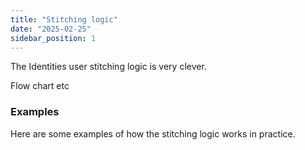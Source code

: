 ```yaml
---
title: "Stitching logic"
date: "2025-02-25"
sidebar_position: 1
---
```


The Identities user stitching logic is very clever.

Flow chart etc

### Examples

Here are some examples of how the stitching logic works in practice.
